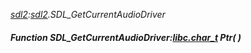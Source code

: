 _[sdl2](../../modules/sdl2/sdl2-module.md):[sdl2](../../modules/sdl2/sdl2-module.md).SDL\_GetCurrentAudioDriver_
##### Function SDL\_GetCurrentAudioDriver:[libc.char_t](../../modules/libc/libc-char_t.md) Ptr(  )
